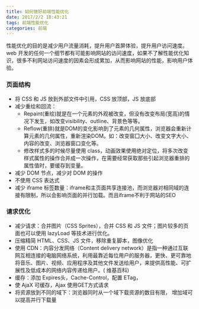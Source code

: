 ```yaml
---
title: 如何做好前端性能优化
date: 2017/2/2 18:43:21
tags: 前端性能优化
categories: 前端
---
```


性能优化的目的是减少用户流量消耗，提升用户首屏体验，提升用户访问速度。web
开发的任何一个细节都有可能影响网站的访问速度，如果不了解性能优化知识，很多不利网站访问速度的因素会形成累加，从而影响网站的性能，影响用户体验。
<!-- more -->

### 页面结构

* 将 CSS 和 JS 放到外部文件中引用，CSS 放顶部，JS 放底部
* 减少重绘和回流：
    * Repaint(重绘)就是在一个元素的外观被改变，但没有改变布局(宽高)的情况下发生，如改变visibility、outline、背景色等等。
    * Reflow(重排)就是DOM的变化影响到了元素的几何属性，浏览器会重新计算元素的几何属性，重新渲染DOM。如：改变窗囗大小、改变文字大小、内容的改变、浏览器窗口变化等。
    * 修改样式多的时候尽量使用 class，动画效果使用绝对定位，将多次改变样式属性的操作合并成一次操作，在需要经常获取那些引起浏览器重排的属性值时，要缓存到变量。
* 减少 DOM 节点，减少对 DOM 的操作
* 不使用 CSS 表达式
* 减少 iframe 标签数量：iframe和主页面共享连接池，而浏览器对相同域的连接有限制，所以会影响页面的并行加载。而且iframe不利于网站的SEO

### 请求优化

* 减少请求：合并图片（CSS Sprites），合并 CSS 和 JS 文件；图片较多的页面也可以使用 lazyLoad 等技术进行优化。
* 压缩精简 HTML、CSS、JS 文件，移除重复脚本，图像优化
* 使用 CDN：内容分发网络（Content delivery
  network）是指一种通过互联网互相连接的电脑网络系统，利用最靠近每位用户的服务器，更快、更可靠地将音乐、图片、视频、应用程序及其他文件发送给用户，来提供高性能、可扩展性及低成本的网络内容传递给用户。(
  维基百科)
* 缓存：添加 Expires头，Cache-Control，配置 ETag，
* 使 AjaX 可缓存，Ajax 使用GET方式请求
* 将资源放到不同的域下：浏览器同时从一个域下载资源的数目有限， 增加域可以提高并行下载量